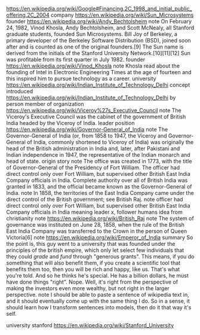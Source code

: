 

https://en.wikipedia.org/wiki/Google#Financing.2C_1998_and_initial_public_offering.2C_2004
  company https://en.wikipedia.org/wiki/Sun_Microsystems
    founder https://en.wikipedia.org/wiki/Andy_Bechtolsheim
      note On February 24, 1982, Vinod Khosla, Andy Bechtolsheim, and Scott McNealy, all Stanford graduate students, founded Sun Microsystems. Bill Joy of Berkeley, a primary developer of the Berkeley Software Distribution (BSD), joined soon after and is counted as one of the original founders.[9] The Sun name is derived from the initials of the Stanford University Network.[10][11][12] Sun was profitable from its first quarter in July 1982.
    founder https://en.wikipedia.org/wiki/Vinod_Khosla
      note Khosla read about the founding of Intel in Electronic Engineering Times at the age of fourteen and this inspired him to pursue technology as a career.
      university https://en.wikipedia.org/wiki/Indian_Institute_of_Technology_Delhi
        concept introduced https://en.wikipedia.org/wiki/Indian_Institute_of_Technology_Delhi
          by person
            member of
              organization https://en.wikipedia.org/wiki/Viceroy%27s_Executive_Council
                note The Viceroy's Executive Council was the cabinet of the government of British India headed by the Viceroy of India.
                leader
                  position https://en.wikipedia.org/wiki/Governor-General_of_India
                    note The Governor-General of India (or, from 1858 to 1947, the Viceroy and Governor-General of India, commonly shortened to Viceroy of India) was originally the head of the British administration in India and, later, after Pakistani and Indian independence in 1947, the representative of the Indian monarch and head of state.
                    origin story
                      note The office was created in 1773, with the title of Governor-General of the Presidency of Fort William. The officer had direct control only over Fort William, but supervised other British East India Company officials in India. Complete authority over all of British India was granted in 1833, and the official became known as the Governor-General of India.
                      note In 1858, the territories of the East India Company came under the direct control of the British government; see British Raj. 
                      note officer had direct control only over Fort William, but supervised other British East India Company officials in India
                      meaning
                        leader x, follower humans
                          idea from christianity
                      note https://en.wikipedia.org/wiki/British_Raj
                        note The system of governance was instituted on June 28, 1858, when the rule of the British East India Company was transferred to the Crown in the person of Queen Victoria[6] 
                        note https://en.wikipedia.org/wiki/Emperor_of_India
      summary So the point is, this guy went to a university that was founded under the principles of the british empire, which only let select few individuals that they could _grade_ and _fund_ through "generous grants". This means, if you do something that will also benefit them, if you create a scientific tool that benefits them too, then you will be rich and happy, like us. That's what you're told. And so he thinks he's special. He has a billion dollars, he must have done things "right". Nope. Well, it's right from the perspective of making the investors even more wealthy, but not right in the larger perspective.
note I should be able to paste a sentence of wikipedia text in, and it should eventually come up with the same thing I do. So in a sense, it should learn how I transform sentences into models, then do it that way it's self.

university stanford
  https://en.wikipedia.org/wiki/Stanford_University

